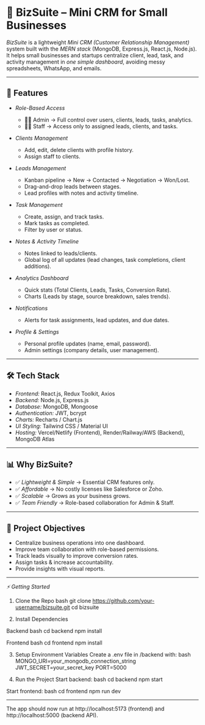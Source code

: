 # 🚀 BizSuite – Mini CRM for Small Businesses

*BizSuite* is a lightweight *Mini CRM (Customer Relationship Management)* system built with the *MERN stack* (MongoDB, Express.js, React.js, Node.js).  
It helps small businesses and startups centralize client, lead, task, and activity management in *one simple dashboard*, avoiding messy spreadsheets, WhatsApp, and emails.  

---

## 🌟 Features

- *Role-Based Access*
  - 👨‍💼 Admin → Full control over users, clients, leads, tasks, analytics.  
  - 👩‍💻 Staff → Access only to assigned leads, clients, and tasks.  

- *Clients Management*
  - Add, edit, delete clients with profile history.  
  - Assign staff to clients.  

- *Leads Management*
  - Kanban pipeline → New → Contacted → Negotiation → Won/Lost.  
  - Drag-and-drop leads between stages.  
  - Lead profiles with notes and activity timeline.  

- *Task Management*
  - Create, assign, and track tasks.  
  - Mark tasks as completed.  
  - Filter by user or status.  

- *Notes & Activity Timeline*
  - Notes linked to leads/clients.  
  - Global log of all updates (lead changes, task completions, client additions).  

- *Analytics Dashboard*
  - Quick stats (Total Clients, Leads, Tasks, Conversion Rate).  
  - Charts (Leads by stage, source breakdown, sales trends).  

- *Notifications*
  - Alerts for task assignments, lead updates, and due dates.  

- *Profile & Settings*
  - Personal profile updates (name, email, password).  
  - Admin settings (company details, user management).  

---

## 🛠 Tech Stack

- *Frontend:* React.js, Redux Toolkit, Axios  
- *Backend:* Node.js, Express.js  
- *Database:* MongoDB, Mongoose  
- *Authentication:* JWT, bcrypt  
- *Charts:* Recharts / Chart.js  
- *UI Styling:* Tailwind CSS / Material UI  
- *Hosting:* Vercel/Netlify (Frontend), Render/Railway/AWS (Backend), MongoDB Atlas  

---

## 📊 Why BizSuite?

- ✅ *Lightweight & Simple* → Essential CRM features only.  
- ✅ *Affordable* → No costly licenses like Salesforce or Zoho.  
- ✅ *Scalable* → Grows as your business grows.  
- ✅ *Team Friendly* → Role-based collaboration for Admin & Staff.  

---

## 🔑 Project Objectives


- Centralize business operations into one dashboard.  
- Improve team collaboration with role-based permissions.
- Track leads visually to improve conversion rates.  
- Assign tasks & increase accountability.  
- Provide insights with visual reports.  

---

*⚡ Getting Started*
1. Clone the Repo
   bash
   git clone https://github.com/your-username/bizsuite.git
   cd bizsuite

2. Install Dependencies

Backend
   bash
  cd backend
  npm install

Frontend
  bash
 cd frontend
 npm install


3. Setup Environment Variables
Create a .env file in /backend with:
   bash
  MONGO_URI=your_mongodb_connection_string
  JWT_SECRET=your_secret_key
  PORT=5000


4. Run the Project
Start backend:
   bash
   cd backend
   npm start

Start frontend:
   bash
   cd frontend
   npm run dev

---

The app should now run at http://localhost:5173 (frontend) and http://localhost:5000 (backend API).
